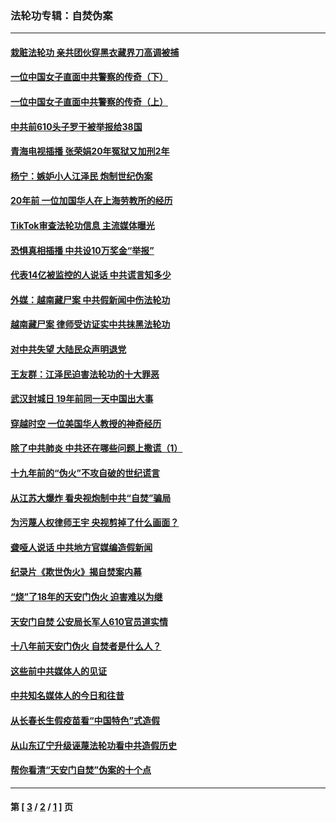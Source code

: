 ### 法轮功专辑：自焚伪案
---
#### [栽赃法轮功 亲共团伙穿黑衣藏界刀高调被捕](../../pages/nf5562/n13073780.md?07240430) 
#### [一位中国女子直面中共警察的传奇（下）](../../pages/nf5562/n12989706.md?07240430) 
#### [一位中国女子直面中共警察的传奇（上）](../../pages/nf5562/n12985072.md?07240430) 
#### [中共前610头子罗干被举报给38国](../../pages/nf5562/n12975419.md?07240430) 
#### [青海电视插播 张荣娟20年冤狱又加刑2年](../../pages/nf5562/n12738166.md?07240430) 
#### [杨宁：嫉妒小人江泽民 炮制世纪伪案](../../pages/nf5562/n12724108.md?07240430) 
#### [20年前 一位加国华人在上海劳教所的经历](../../pages/nf5562/n12707932.md?07240430) 
#### [TikTok审查法轮功信息 主流媒体曝光](../../pages/nf5562/n12362336.md?07240430) 
#### [恐惧真相插播 中共设10万奖金“举报”](../../pages/nf5562/n12306396.md?07240430) 
#### [代表14亿被监控的人说话 中共谎言知多少](../../pages/nf5562/n12297484.md?07240430) 
#### [外媒：越南藏尸案 中共假新闻中伤法轮功](../../pages/nf5562/n12264411.md?07240430) 
#### [越南藏尸案 律师受访证实中共抹黑法轮功](../../pages/nf5562/n12261878.md?07240430) 
#### [对中共失望 大陆民众声明退党](../../pages/nf5562/n12187315.md?07240430) 
#### [王友群：江泽民迫害法轮功的十大罪恶](../../pages/nf5562/n12169074.md?07240430) 
#### [武汉封城日 19年前同一天中国出大事](../../pages/nf5562/n12150901.md?07240430) 
#### [穿越时空  一位美国华人教授的神奇经历](../../pages/nf5562/n12097460.md?07240430) 
#### [除了中共肺炎 中共还在哪些问题上撒谎（1）](../../pages/nf5562/n11955770.md?07240430) 
#### [十九年前的“伪火”不攻自破的世纪谎言](../../pages/nf5562/n11813238.md?07240430) 
#### [从江苏大爆炸 看央视炮制中共“自焚”骗局](../../pages/nf5562/n11140275.md?07240430) 
#### [为污蔑人权律师王宇 央视剪掉了什么画面？](../../pages/nf5562/n11130142.md?07240430) 
#### [聋哑人说话 中共地方官媒编造假新闻](../../pages/nf5562/n11006067.md?07240430) 
#### [纪录片《欺世伪火》揭自焚案内幕](../../pages/nf5562/n11002664.md?07240430) 
#### [“烧”了18年的天安门伪火 迫害难以为继](../../pages/nf5562/n10996660.md?07240430) 
#### [天安门自焚 公安局长军人610官员道实情](../../pages/nf5562/n10997098.md?07240430) 
#### [十八年前天安门伪火 自焚者是什么人？](../../pages/nf5562/n10996556.md?07240430) 
#### [这些前中共媒体人的见证](../../pages/nf5562/n10845276.md?07240430) 
#### [中共知名媒体人的今日和往昔](../../pages/nf5562/n10843569.md?07240430) 
#### [从长春长生假疫苗看“中国特色”式造假](../../pages/nf5562/n10684053.md?07240430) 
#### [从山东辽宁升级诬蔑法轮功看中共造假历史](../../pages/nf5562/n10668272.md?07240430) 
#### [帮你看清“天安门自焚”伪案的十个点](../../pages/nf5562/n10554707.md?07240430) 

---
#### 第 [ [3](./3.md?07240430) / [2](./2.md?07240430) / [1](./1.md?07240430) ] 页
